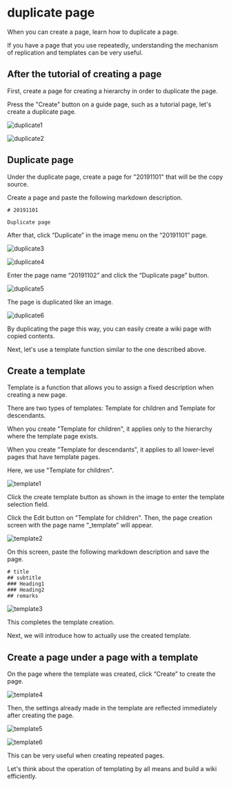 # duplicate page

When you can create a page, learn how to duplicate a page.

If you have a page that you use repeatedly,
understanding the mechanism of replication and templates can be very useful.

## After the tutorial of creating a page

First, create a page for creating a hierarchy in order to duplicate the page.

Press the "Create" button on a guide page, such as a tutorial page,
let's create a duplicate page.


![duplicate1](./images/duplicate1.png)

![duplicate2](./images/duplicate2.png)

## Duplicate page

Under the duplicate page, create a page for "20191101" that will be the copy source.

Create a page and paste the following markdown description.


```
# 20191101

Duplicate page
```

After that, click “Duplicate” in the image menu on the “20191101” page.


![duplicate3](./images/duplicate3.png)

![duplicate4](./images/duplicate4.png)

Enter the page name “20191102” and click the “Duplicate page” button.


![duplicate5](./images/duplicate5.png)

The page is duplicated like an image.

![duplicate6](./images/duplicate6.png)

By duplicating the page this way,
you can easily create a wiki page with copied contents.

Next, let's use a template function similar to the one described above.

## Create a template

Template is a function
that allows you to assign a fixed description when creating a new page.


There are two types of templates: Template for children and Template for descendants.


When you create "Template for children",
it applies only to the hierarchy where the template page exists.


When you create "Template for descendants",
it applies to all lower-level pages that have template pages.


Here, we use "Template for children".


![template1](./images/template1.png)

Click the create template button as shown in the image
to enter the template selection field.

Click the Edit button on "Template for children".
Then, the page creation screen with the page name “_template” will appear.

![template2](./images/template2.png)

On this screen, paste the following markdown description and save the page.

```
# title
## subtitle
### Heading1
### Heading2
## remarks
```

![template3](./images/template3.png)

This completes the template creation.

Next, we will introduce how to actually use the created template.

## Create a page under a page with a template

On the page where the template was created,
click “Create” to create the page.


![template4](./images/template4.png)

Then, the settings already made in the template are reflected
immediately after creating the page.

![template5](./images/template5.png)

![template6](./images/template6.png)

This can be very useful when creating repeated pages.

Let's think about the operation of templating by all means and build a wiki efficiently.
